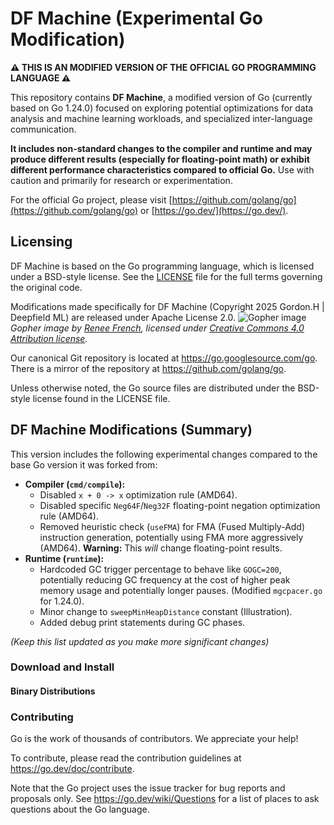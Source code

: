 # DF Machine (Experimental Go Modification)

**⚠️ THIS IS AN MODIFIED VERSION OF THE OFFICIAL GO PROGRAMMING LANGUAGE ⚠️**

This repository contains **DF Machine**, a modified version of Go (currently based on Go 1.24.0) focused on exploring potential optimizations for data analysis and machine learning workloads, and specialized inter-language communication.

**It includes non-standard changes to the compiler and runtime and may produce different results (especially for floating-point math) or exhibit different performance characteristics compared to official Go.** Use with caution and primarily for research or experimentation.

For the official Go project, please visit [https://github.com/golang/go](https://github.com/golang/go) or [https://go.dev/](https://go.dev/).

## Licensing

DF Machine is based on the Go programming language, which is licensed under a BSD-style license. See the [LICENSE](LICENSE) file for the full terms governing the original code.

Modifications made specifically for DF Machine (Copyright 2025 Gordon.H | Deepfield ML) are released under Apache License 2.0.
![Gopher image](https://golang.org/doc/gopher/fiveyears.jpg)
*Gopher image by [Renee French][rf], licensed under [Creative Commons 4.0 Attribution license][cc4-by].*

Our canonical Git repository is located at https://go.googlesource.com/go.
There is a mirror of the repository at https://github.com/golang/go.

Unless otherwise noted, the Go source files are distributed under the
BSD-style license found in the LICENSE file.

## DF Machine Modifications (Summary)

This version includes the following experimental changes compared to the base Go version it was forked from:

*   **Compiler (`cmd/compile`):**
    *   Disabled `x + 0 -> x` optimization rule (AMD64).
    *   Disabled specific `Neg64F`/`Neg32F` floating-point negation optimization rule (AMD64).
    *   Removed heuristic check (`useFMA`) for FMA (Fused Multiply-Add) instruction generation, potentially using FMA more aggressively (AMD64). **Warning:** This *will* change floating-point results.
*   **Runtime (`runtime`):**
    *   Hardcoded GC trigger percentage to behave like `GOGC=200`, potentially reducing GC frequency at the cost of higher peak memory usage and potentially longer pauses. (Modified `mgcpacer.go` for 1.24.0).
    *   Minor change to `sweepMinHeapDistance` constant (Illustration).
    *   Added debug print statements during GC phases.

*(Keep this list updated as you make more significant changes)*

### Download and Install

#### Binary Distributions


### Contributing

Go is the work of thousands of contributors. We appreciate your help!

To contribute, please read the contribution guidelines at https://go.dev/doc/contribute.

Note that the Go project uses the issue tracker for bug reports and
proposals only. See https://go.dev/wiki/Questions for a list of
places to ask questions about the Go language.

[rf]: https://reneefrench.blogspot.com/
[cc4-by]: https://creativecommons.org/licenses/by/4.0/
